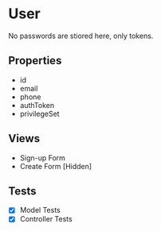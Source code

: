 # User
No passwords are stiored here, only tokens.

## Properties
- id
- email
- phone
- authToken
- privilegeSet

## Views
- Sign-up Form
- Create Form [Hidden]

## Tests
- [x] Model Tests
- [x] Controller Tests